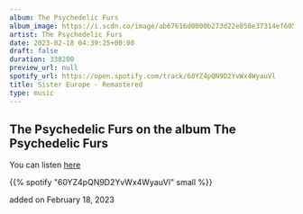 ```yaml
---
album: The Psychedelic Furs
album_image: https://i.scdn.co/image/ab67616d0000b273d22e858e37314ef605434b1b
artist: The Psychedelic Furs
date: 2023-02-18 04:39:25+00:00
draft: false
duration: 338200
preview_url: null
spotify_url: https://open.spotify.com/track/60YZ4pQN9D2YvWx4WyauVl
title: Sister Europe - Remastered
type: music
---
```



## The Psychedelic Furs on the album The Psychedelic Furs

You can listen [here](https://open.spotify.com/track/60YZ4pQN9D2YvWx4WyauVl)

{{% spotify "60YZ4pQN9D2YvWx4WyauVl" small %}}

added on February 18, 2023